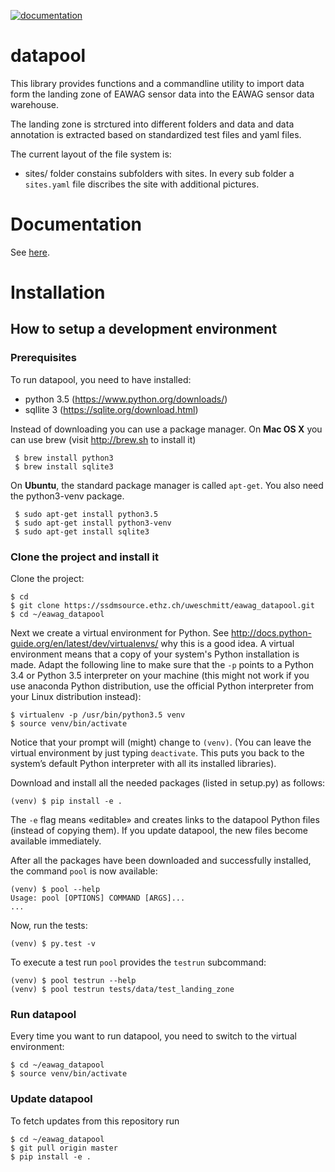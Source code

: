 [![documentation](https://readthedocs.org/projects/datapool/badge/?version=latest)](https://datapool.readthedocs.io)

# datapool

This library provides functions and a commandline utility to import data form the landing zone
of EAWAG sensor data into the EAWAG sensor data warehouse.

The landing zone is strctured into different folders and data and data annotation is extracted
based on standardized test files and yaml files.

The current layout of the file system is:

 - sites/ folder constains subfolders with sites. In every sub folder a `sites.yaml` file
   discribes the site with additional pictures.

# Documentation
See [here](https://datapool.readthedocs.io).


# Installation

## How to setup a development environment

### Prerequisites

To run datapool, you need to have installed:

 * python 3.5 (https://www.python.org/downloads/)
 * sqllite 3 (https://sqlite.org/download.html)

Instead of downloading you can use a package manager. On **Mac OS X** you can use brew (visit http://brew.sh to install it)

     $ brew install python3
     $ brew install sqlite3

On **Ubuntu**, the standard package manager is called `apt-get`. You also need the python3-venv package.

     $ sudo apt-get install python3.5
     $ sudo apt-get install python3-venv
     $ sudo apt-get install sqlite3

### Clone the project and install it

Clone the project:

    $ cd
    $ git clone https://ssdmsource.ethz.ch/uweschmitt/eawag_datapool.git
    $ cd ~/eawag_datapool

Next we create a virtual environment for Python. See
http://docs.python-guide.org/en/latest/dev/virtualenvs/ why this is a good
idea. A virtual environment means that a copy of your system's Python installation is
made. Adapt the following line to make sure that the `-p` points to a Python 3.4 or Python 3.5
interpreter on your machine (this might not work if you use anaconda Python distribution, use
the official Python interpreter from your Linux distribution instead):

    $ virtualenv -p /usr/bin/python3.5 venv
    $ source venv/bin/activate

Notice that your prompt will (might) change to `(venv)`. (You can leave the
virtual environment by just typing `deactivate`. This puts you back to the
system’s default Python interpreter with all its installed libraries).

Download and install all the needed packages (listed in setup.py) as follows:

    (venv) $ pip install -e .

The `-e` flag means «editable» and creates links to the datapool Python files (instead of copying them). If you update datapool, the new files become available immediately.

After all the packages have been downloaded and successfully installed, the command `pool` is now available:

    (venv) $ pool --help
    Usage: pool [OPTIONS] COMMAND [ARGS]...
    ...

Now, run the tests:

    (venv) $ py.test -v

To execute a test run `pool` provides the `testrun` subcommand:

    (venv) $ pool testrun --help
    (venv) $ pool testrun tests/data/test_landing_zone


### Run datapool

Every time you want to run datapool, you need to switch to the virtual environment:

    $ cd ~/eawag_datapool
    $ source venv/bin/activate


### Update datapool

To fetch updates from this repository run

    $ cd ~/eawag_datapool
    $ git pull origin master
    $ pip install -e .
